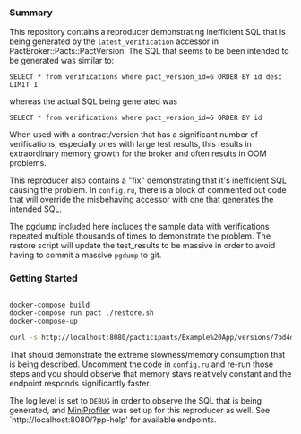 ### Summary

This repository contains a reproducer demonstrating inefficient SQL that is being generated by the
`latest_verification` accessor in PactBroker::Pacts::PactVersion.  The SQL that seems to be been intended
to be generated was similar to:

`SELECT * from verifications where pact_version_id=6 ORDER BY id desc LIMIT 1`

whereas the actual SQL being generated was

`SELECT * from verifications where pact_version_id=6 ORDER BY id`

When used with a contract/version that has a significant number of verifications, especially ones with large
test results, this results in extraordinary memory growth for the broker and often results in OOM problems.

This reproducer also contains a "fix" demonstrating that it's inefficient SQL causing the problem.  In `config.ru`, there
is a block of commented out code that will override the misbehaving accessor with one that generates the intended SQL.

The pgdump included here includes the sample data with verifications repeated multiple thousands of times to demonstrate the problem.
The restore script will update the test_results to be massive in order to avoid having to commit a massive `pgdump` to git.

### Getting Started

```sh

docker-compose build
docker-compose run pact ./restore.sh
docker-compose-up

curl -s http://localhost:8080/pacticipants/Example%20App/versions/7bd4d9173522826dc3e8704fd62dde0424f4c827
```

That should demonstrate the extreme slowness/memory consumption that is being described.  Uncomment the code in `config.ru` and re-run those steps
and you should observe that memory stays relatively constant and the endpoint responds significantly faster.

The log level is set to `DEBUG` in order to observe the SQL that is being generated, and [MiniProfiler](https://github.com/MiniProfiler/rack-mini-profiler) was set up
for this reproducer as well.  See `http://localhost:8080/?pp-help' for available endpoints.

